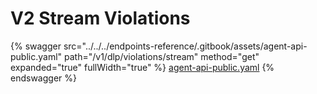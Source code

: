 # V2 Stream Violations

{% swagger src="../../../endpoints-reference/.gitbook/assets/agent-api-public.yaml" path="/v1/dlp/violations/stream" method="get" expanded="true" fullWidth="true" %}
[agent-api-public.yaml](../../../endpoints-reference/.gitbook/assets/agent-api-public.yaml)
{% endswagger %}
